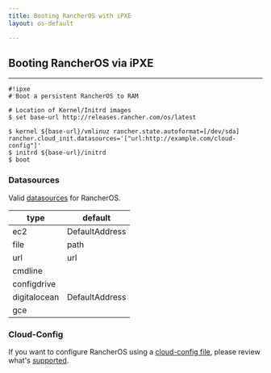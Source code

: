 ```yaml
---
title: Booting RancherOS with iPXE
layout: os-default

---
```

## Booting RancherOS via iPXE
----

```
#!ipxe
# Boot a persistent RancherOS to RAM

# Location of Kernel/Initrd images
$ set base-url http://releases.rancher.com/os/latest

$ kernel ${base-url}/vmlinuz rancher.state.autoformat=[/dev/sda] rancher.cloud_init.datasources='["url:http://example.com/cloud-config"]'
$ initrd ${base-url}/initrd
$ boot
```

### Datasources 
Valid [datasources](https://github.com/rancher/os/blob/3338c4ac63597940bcde7e6005f1cc09287062a2/cmd/cloudinit/cloudinit.go#L378) for RancherOS.

| type | default |  
|---|---|
| ec2 | DefaultAddress | 
| file | path |
| url | url |
| cmdline |  |
| configdrive |  |
| digitalocean | DefaultAddress |
| gce |  |

### Cloud-Config
 
If you want to configure RancherOS using a [cloud-config file]({{site.baseurl}}/os/cloud-config/), please review what's [supported]({{site.baseurl}}/os/cloud-config/#supported-cloud-config-directives).

